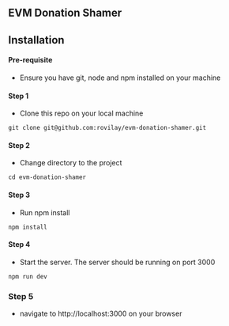 ## EVM Donation Shamer

## Installation

#### Pre-requisite

* Ensure you have git, node and npm installed on your machine

#### Step 1
* Clone this repo on your local machine
```
git clone git@github.com:rovilay/evm-donation-shamer.git
```

#### Step 2
* Change directory to the project
```
cd evm-donation-shamer
```

#### Step 3
* Run npm install
```
npm install
```

#### Step 4
* Start the server. The server should be running on port 3000
```
npm run dev
```

### Step 5

* navigate to http://localhost:3000 on your browser
